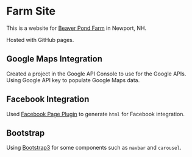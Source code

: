 # Farm Site

This is a website for [Beaver Pond Farm](http://andrewboutin.com/farm-site/) in Newport, NH.

Hosted with GitHub pages.

## Google Maps Integration

Created a project in the Google API Console to use for the Google APIs. Using Google API key to populate Google Maps data.

## Facebook Integration

Used [Facebook Page Plugin](https://developers.facebook.com/docs/plugins/page-plugin/) to generate `html` for Facebook integration.

## Bootstrap

Using [Bootstrap3](http://getbootstrap.com/docs/3.3/) for some components such as `navbar` and `carousel`.